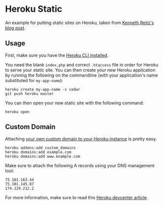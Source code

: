 Heroku Static
=============

An example for putting static sites on Heroku, taken from [Kenneth
Reitz's blog post](http://kennethreitz.com/static-sites-on-heroku-cedar.html).


Usage
-----

First, make sure you have the [Heroku CLI
installed](http://devcenter.heroku.com/articles/heroku-command).

You need the blank `index.php` and correct `.htaccess` file in order for
Heroku to serve your static site. You can then create your new Heroku
application by running the following on the commandline (with your
application's name substituted for `my-app-name`):

    heroku create my-app-name -s cedar
    git push heroku master

You can then open your new static site with the following command:

    heroku open


Custom Domain
-------------

Attaching [your own custom domain to your Heroku
instance](http://devcenter.heroku.com/articles/custom-domains) is pretty
easy.

    heroku addons:add custom_domains
    heroku domains:add example.com
    heroku domains:add www.example.com

Make sure to attach the following A records using your DNS management
tool:

    75.101.163.44
    75.101.145.87
    174.129.212.2

For more information, make sure to read this [Heroku devcenter
article](http://devcenter.heroku.com/articles/custom-domains).
